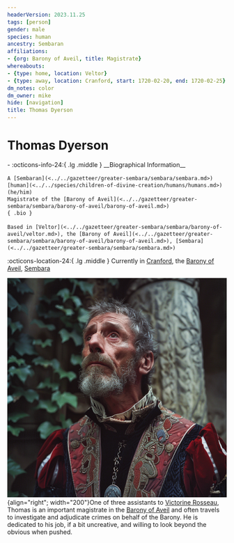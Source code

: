 ```yaml
---
headerVersion: 2023.11.25
tags: [person]
gender: male
species: human
ancestry: Sembaran
affiliations:
- {org: Barony of Aveil, title: Magistrate}
whereabouts:
- {type: home, location: Veltor}
- {type: away, location: Cranford, start: 1720-02-20, end: 1720-02-25}
dm_notes: color
dm_owner: mike
hide: [navigation]
title: Thomas Dyerson
---
```

# Thomas Dyerson
<div class="grid cards ext-narrow-margin ext-one-column" markdown>
- :octicons-info-24:{ .lg .middle } __Biographical Information__

    A [Sembaran](<../../gazetteer/greater-sembara/sembara/sembara.md>) [human](<../../species/children-of-divine-creation/humans/humans.md>) (he/him)  
    Magistrate of the [Barony of Aveil](<../../gazetteer/greater-sembara/sembara/barony-of-aveil/barony-of-aveil.md>)  
    { .bio }

    Based in [Veltor](<../../gazetteer/greater-sembara/sembara/barony-of-aveil/veltor.md>), the [Barony of Aveil](<../../gazetteer/greater-sembara/sembara/barony-of-aveil/barony-of-aveil.md>), [Sembara](<../../gazetteer/greater-sembara/sembara/sembara.md>)
</div>

:octicons-location-24:{ .lg .middle } Currently in [Cranford](<../../gazetteer/greater-sembara/sembara/barony-of-aveil/cranford.md>), the [Barony of Aveil](<../../gazetteer/greater-sembara/sembara/barony-of-aveil/barony-of-aveil.md>), [Sembara](<../../gazetteer/greater-sembara/sembara/sembara.md>)


![Thomas Dyerson](../../assets/thomas-dyerson.png){align="right"; width="200"}One of three assistants to [Victorine Rosseau](<./victorine-rosseau.md>), Thomas is an important magistrate in the [Barony of Aveil](<../../gazetteer/greater-sembara/sembara/barony-of-aveil/barony-of-aveil.md>) and often travels to investigate and adjudicate crimes on behalf of the Barony. He is dedicated to his job, if a bit uncreative, and willing to look beyond the obvious when pushed.